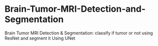 # Brain-Tumor-MRI-Detection-and-Segmentation
Brain Tumor MRI Detection &amp; Segmentation: classify if tumor or not  using ResNet and segment it Using UNet

